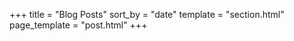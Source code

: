 +++
title = "Blog Posts"
sort_by = "date"
template = "section.html"
page_template = "post.html"
+++
